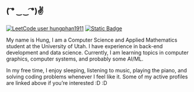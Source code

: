 ## ( ͡° ‿‿ ͡°)✌

[![LeetCode user hungphan1911](https://img.shields.io/badge/dynamic/json?style=flat&labelColor=gray&color=%23ffa116&label=LeetCode&query=rating&url=https%3A%2F%2Fleetcode-badge.vercel.app%2Fapi%2Fusers%2Fhungphan1911&logo=leetcode&logoColor=yellow)](https://leetcode.com/hungphan1911/)
[![Static Badge](https://img.shields.io/badge/Open_Kattis-hungphanquocviet-orange)](https://open.kattis.com/users/hungphanquocviet)

My name is Hung, I am a Computer Science and Applied Mathematics student at the University of Utah. I have experience in back-end development and data science. Currently, I am learning topics in computer graphics, computer systems, and probably some AI/ML.

In my free time, I enjoy sleeping, listening to music, playing the piano, and solving coding problems whenever I feel like it. Some of my active profiles are linked above if you’re interested :D :D

